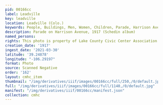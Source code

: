 ```yaml
---
pid: 00166cc
label: Leadville
key: leadville
location: Leadville (Colo.)
keywords: People, Buildings, Men, Women, Children, Parade, Harrison Avenue
description: Parade on Harrison Avenue, 1917 (Schedin album)
named_persons: 
rights: This photo is property of Lake County Civic Center Association.
creation_date: '1917'
ingest_date: '2021-03-30'
latitude: '39.24878'
longitude: "-106.29197"
format: Photo
source: Scanned Negative
order: '162'
layout: cmhc_item
thumbnail: "/img/derivatives/iiif/images/00166cc/full/250,/0/default.jpg"
full: "/img/derivatives/iiif/images/00166cc/full/1140,/0/default.jpg"
manifest: "/img/derivatives/iiif/00166cc/manifest.json"
collection: cmhc
---
```

